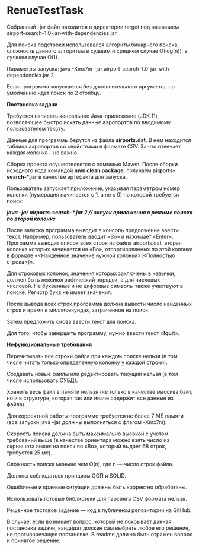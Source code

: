 # RenueTestTask

Собранный -jar файл находится в директории target под названием airport-search-1.0-jar-with-dependencies.jar

Для поиска подстроки использовался алгоритм бинарного поиска, сложность данного алгоритма в худшем и среднем случае O(log(n)), в лучшем случае О(1).

Параметры запуска:
java -Xmx7m –jar airport-search-1.0-jar-with-dependencies.jar 2

Если программа запускается без дополнительного аргумента, по умолчанию идет поиск по 2 столбцу.

<b>Постановка задачи</b>

Требуется написать консольное Java-приложение (JDK 11), позволяющее быстро искать данные аэропортов по вводимому пользователем тексту.

Данные для программы берутся из файла <b>airports.dat</b>. В нем находится таблица аэропортов со свойствами в формате CSV. За что отвечает каждая колонка – не важно.

Сборка проекта осуществляется с помощью Maven. После сборки исходного кода командой <b>mvn clean package</b>, получаем <b>airports-search-*.jar</b> в качестве артефакта для запуска.

Пользователь запускает приложение, указывая параметром номер колонки (нумерация
начинается с 1, а не с 0) по которой требуется поиск:

<b><i>java –jar airports-search-*.jar 2 // запуск приложения в режиме поиска по второй колонке
</b></i>

После запуска программа выводит в консоль предложение ввести текст. Например,
пользователь вводит «Bo» и нажимает «Enter». Программа выводит список всех строк из
файла airports.dat, вторая колонка которых начинается на «Bo», отсортированных по этой
колонке в формате «<Найденное значение нужной колонки>[<Полностью строка>]».

Для строковых колонок, значения которых заключены в кавычки, должен быть
лексикографический порядок, а для числовых — числовой. Не буквенные и не цифровые
символы также участвуют в поиске. Регистр букв не имеет значения.

После вывода всех строк программа должна
вывести число найденных строк и время в миллисекундах, затраченное на поиск.

Затем предложить снова ввести текст для
поиска.

Для того, чтобы завершить программу, нужно
ввести текст «<b>!quit</b>».

<b>Нефункциональные требования</b>

Перечитывать все строки файла при каждом поиске нельзя
(в том числе читать только определенную колонку у каждой строки).

Создавать новые файлы или редактировать текущий нельзя
(в том числе использовать СУБД).

Хранить весь файл в памяти нельзя
(не только в качестве массива байт, но и в структуре, которая так или иначе содержит все
данные из файла).

Для корректной работы программе требуется не более 7 МБ памяти
(все запуски java –jar должны выполняться с флагом -Xmx7m).

Скорость поиска должна быть максимально высокой с учетом требований выше
(в качестве ориентира можно взять число из скриншота выше: на поиск по «Bo», который
выдает 68 строк, требуется 25 мс).

Сложность поиска меньше чем O(n), где n — число строк файла.

Должны соблюдаться принципы ООП и SOLID.

Ошибочные и краевые ситуации должны быть корректно обработаны.

Использовать готовые библиотеки для парсинга CSV формата нельзя.

Решенное тестовое задание — код в публичном репозитории на GitHub.

В случае, если возникает вопрос, который не покрывает данная
постановка задачи, кандидат должен сам выбрать любое его решение,
не противоречащее постановке. В readme должно быть отражен
вопрос и принятое решение.

